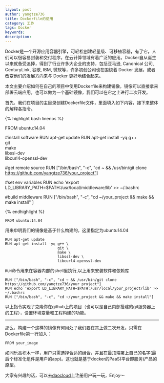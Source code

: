 ```yaml
---
layout: post
author: yangtze736
title: Dockerfile的使用
category: 工作
tags: Docker
keywords:
description:
---
```


Docker是一个开源应用容器引擎，可轻松创建轻量级、可移植容器，有了它，人们可以很容易封装和交付程序，在云计算领域有着广泛的应用。Docker自从诞生以来就备受追捧，得到了行业许多大企业的支持，包括亚马逊, Canonical 公司, CenturyLink, 谷歌, IBM, 微软等，许多初创公司也在围绕着 Docker 发展，或者改变他们的发展方向来与 Docker 更好地结合起来。

本文主要介绍如何在自己的项目中使用Dockerfile来构建镜像，镜像可以直接拿来部署云端应用，也可以做为一个基础镜像，我们可以在它之上进行二次开发。

<!-- more -->

首先，我们在项目的主目录创建Dockerfile文件，里面填入如下内容，接下来整体的解释各指令。

{% highlight bash linenos %}

FROM ubuntu:14.04

#install software
RUN apt-get update
RUN apt-get install -yq g++ \
                        git \
                        make \
                        libssl-dev \
                        libcurl4-openssl-dev

#get remote source
RUN ["/bin/bash", "-c", "cd ~ && /usr/bin/git clone https://github.com/yangtze736/your_project"]

#set env variables
RUN echo 'export LD_LIBRARY_PATH=$PATH:/usr/local/middleware/lib' >> ~/.bashrc

#build middleware
RUN ["/bin/bash", "-c", "cd ~/your_project && make && make install" ]

{% endhighlight %} 

```
FROM ubuntu:14.04
```

用来申明我们的镜像是基于什么构建的，这里指定为ubuntu14.04

```
RUN apt-get update
RUN apt-get install -yq g++ \
                        git \
                        make \
                        libssl-dev \
                        libcurl4-openssl-dev 
```

`RUN`命令用来在容器内部的shell里执行,以上用来安装软件和依赖库

```
RUN ["/bin/bash", "-c", "cd ~ && /usr/bin/git clone https://github.com/yangtze736/your_project"]
RUN echo 'export LD_LIBRARY_PATH=$PATH:/usr/local/your_project/lib' >> ~/.bashrc
RUN ["/bin/bash", "-c", "cd ~/your_project && make && make install"]
```

以上指令实现了克隆你在github上的项目（也可以是自己内部搭建的git服务器上的工程），设置环境变量和工程构建的功能。

------

那么，构建一个这样的镜像有何用处？我们要在其上做二次开发，只需在Dockerfile第一行加入：

`FROM your_image`

如同乐高积木一样，用户只需选择合适的组合，并且在最顶端署上自己的名字(最后个标准化组件是用户的app)。这也就是基于docker的PaaS(平台即服务)产品的原型。

大家有兴趣的话，可以去[daocloud](https://www.daocloud.io)上注册用户玩一玩，Enjoy～


